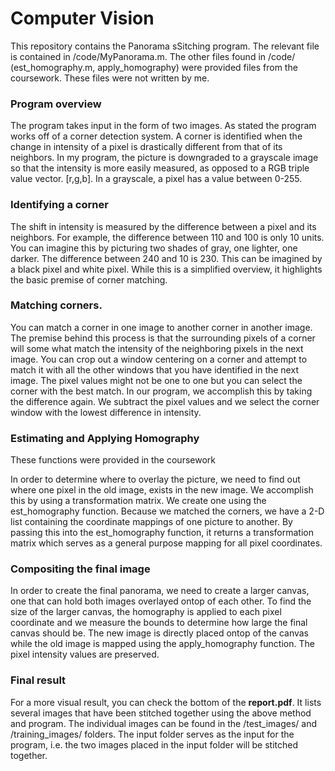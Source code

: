 # Computer Vision

This repository contains the Panorama sSitching program. The relevant file is contained in /code/MyPanorama.m. The other files found in 
/code/ (est_homography.m, apply_homography) were provided files from the coursework. These files were not written by me.

### Program overview

The program takes input in the form of two images. As stated the program works off of a corner detection system. A corner is identified
 when the change in intensity of a pixel is drastically different from that of its neighbors. In my program, the picture is downgraded to 
 a grayscale image so that the intensity is more easily measured, as opposed to a RGB triple value vector. [r,g,b]. In a grayscale,
 a pixel has a value between 0-255. 
 
 ### Identifying a corner
 
 The shift in intensity is measured by the difference between a pixel and its neighbors. For example, the difference between 110 and 100 
 is only 10 units. You can imagine this by picturing two shades of gray, one lighter, one darker. The difference between 240 and 10 is 
 230. This can be imagined by a black pixel and white pixel. While this is a simplified overview, it highlights the basic premise of
 corner  matching.
 
 ### Matching corners.
 
 You can match a corner in one image to another corner in another image. The premise behind this process is that the surrounding pixels 
 of a corner will some what match the intensity of the neighboring pixels in the next image. You can crop out a window centering on a 
 corner and attempt to match it with all the other windows that you have identified in the next image. The pixel values might not be 
 one to one but you can select the corner with the best match. In our program, we accomplish this by taking the difference again. 
 We subtract the pixel values and we select the corner window with the lowest difference in intensity.
 
 ### Estimating and Applying Homography
 
 These functions were provided in the coursework
 
 In order to determine where to overlay the picture, we need to find out where one pixel in the old image, exists in the new image. We 
 accomplish this by using a transformation matrix. We create one using the est_homography function. Because we matched the corners, 
 we have a 2-D list containing the coordinate mappings of one picture to another. By passing this into the est_homography function, it 
 returns a transformation matrix which serves as a general purpose mapping for all pixel coordinates.
 
 ### Compositing the final image
 
 In order to create the final panorama, we need to create a larger canvas, one that can hold both images overlayed ontop of each other. 
 To find the size of the larger canvas, the homography is applied to each pixel coordinate and we measure the bounds to determine how
 large the final canvas should be. The new image is directly placed ontop of the canvas while the old image is mapped using the 
 apply_homography function. The pixel intensity values are preserved.
 
 ### Final result
 
 For a more visual result, you can check the bottom of the **report.pdf**. It lists several images that have been stitched together using
 the above method and program. The individual images can be found in the /test_images/ and /training_images/ folders. The input folder serves as the input for the 
 program, i.e. the two images placed in the input folder will be stitched together.
